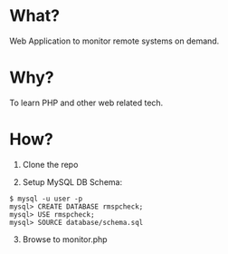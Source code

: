 What?
=========
Web Application to monitor remote systems on demand.

Why?
=========
To learn PHP and other web related tech.

How?
========
1) Clone the repo 

2) Setup MySQL DB Schema:

```
$ mysql -u user -p
mysql> CREATE DATABASE rmspcheck;
mysql> USE rmspcheck;
mysql> SOURCE database/schema.sql
```

3) Browse to monitor.php
